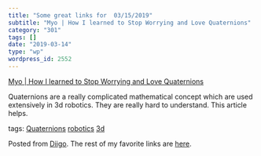 ```yaml
---
title: "Some great links for  03/15/2019"
subtitle: "Myo | How I learned to Stop Worrying and Love Quaternions"
category: "301"
tags: []
date: "2019-03-14"
type: "wp"
wordpress_id: 2552
---
```

[Myo | How I learned to Stop Worrying and Love Quaternions](http://developerblog.myo.com/quaternions/) 

Quaternions are a really complicated mathematical concept which are used extensively in 3d robotics. They are really hard to understand. This article helps.

 tags: [Quaternions](https://www.diigo.com/user/pitosalas/Quaternions) [robotics](https://www.diigo.com/user/pitosalas/robotics) [3d](https://www.diigo.com/user/pitosalas/3d)

Posted from [Diigo](https://www.diigo.com). The rest of my favorite links are [here](https://www.diigo.com/user/pitosalas).